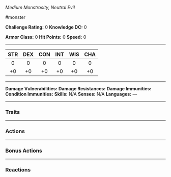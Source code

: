 *Medium Monstrosity, Neutral Evil*

#monster

**Challenge Rating:** 0
**Knowledge DC:** 0

**Armor Class:** 0
**Hit Points:** 0
**Speed:** 0

---
STR | DEX | CON | INT | WIS | CHA
:--:|:---:|:---:|:---:|:---:|:---:
0   | 0   | 0   | 0   | 0   | 0 
+0  | +0  | +0  | +0  | +0  | +0  

---
**Damage Vulnerabilities:**
**Damage Resistances:**
**Damage Immunities:**
**Condition Immunities:**
**Skills:** N/A
**Senses:** N/A
**Languages:** —

---
### **Traits**

---
### **Actions**

---
### **Bonus Actions**

---
### **Reactions**